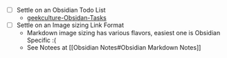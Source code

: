 
- [ ] Settle on an Obsidian Todo List
	*  [geekculture-Obsidan-Tasks](https://medium.com/geekculture/how-i-track-my-tasks-in-obsidian-47fd7ad80364)
- [ ] Settle on an Image sizing Link Format
	- Markdown image sizing has various flavors, easiest one is Obsidian Specific :(
	- See Notees at [[Obsidian Notes#Obsidian Markdown Notes]]

